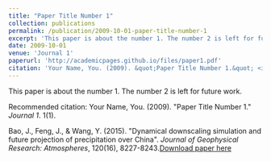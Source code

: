 ```yaml
---
title: "Paper Title Number 1"
collection: publications
permalink: /publication/2009-10-01-paper-title-number-1
excerpt: 'This paper is about the number 1. The number 2 is left for future work.'
date: 2009-10-01
venue: 'Journal 1'
paperurl: 'http://academicpages.github.io/files/paper1.pdf'
citation: 'Your Name, You. (2009). &quot;Paper Title Number 1.&quot; <i>Journal 1</i>. 1(1).'
---
```

This paper is about the number 1. The number 2 is left for future work.



Recommended citation: Your Name, You. (2009). "Paper Title Number 1." <i>Journal 1</i>. 1(1).

Bao, J., Feng, J., & Wang, Y. (2015). "Dynamical downscaling simulation and future projection of precipitation over China". <i>Journal of Geophysical Research: Atmospheres</i>, 120(16), 8227-8243.[Download paper here](https://agupubs.onlinelibrary.wiley.com/doi/abs/10.1002/2015jd023275)

